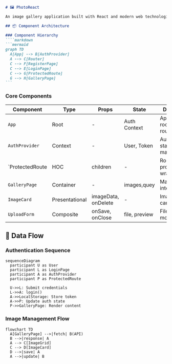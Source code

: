 ````markdown
# 🖼️ PhotoReact 

An image gallery application built with React and modern web technologies.

## 📦 Component Architecture

### Component Hierarchy
````markdown
```mermaid
graph TD
  A[App] --> B[AuthProvider]
  A --> C[Router]
  C --> F[RegisterPage]
  C --> E[LoginPage]
  C --> G[ProtectedRoute]
  G --> H[GalleryPage] 
```
````

### Core Components

| Component       | Type           | Props               | State         | Description                         |
| --------------- | -------------- | ------------------- | ------------- | ----------------------------------- |
| `App`           | Root           | -                   | Auth Context  | Application root with router config |
| `AuthProvider`  | Context        | -                   | User, Token   | Authentication state management     |
| `ProtectedRoute | HOC            | children            | -             | Route protection wrapper            |
| `GalleryPage`   | Container      | -                   | images,quey   | Main gallery interface              |
| `ImageCard`     | Presentational | imageData, onDelete | -             | Image display card                  |
| `UploadForm`    | Composite      | onSave, onClose     | file, preview | File upload modal                   |

## 🔄 Data Flow

### Authentication Sequence

```mermaid
sequenceDiagram
  participant U as User
  participant L as LoginPage
  participant A as AuthProvider
  participant P as ProtectedRoute

  U->>L: Submit credentials
  L->>A: login()
  A->>LocalStorage: Store token
  A->>P: Update auth state
  P->>GalleryPage: Render content
```

### Image Management Flow

```mermaid
flowchart TD
  A[GalleryPage] -->|fetch| B(API)
  B -->|response| A
  A --> C[ImageGrid]
  C --> D[ImageCard]
  D -->|save| A
  A -->|update| B
```
